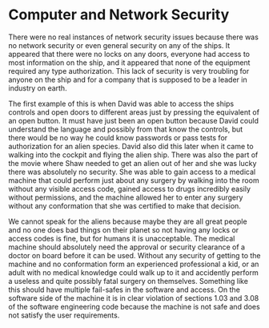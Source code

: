 # Computer and Network Security 
There were no real instances of network security issues because there was no network security or even general security on any of the ships. It appeared that there were no locks on any doors, everyone had access to most information on the ship, and it appeared that none of the equipment required any type authorization. This lack of security is very troubling for anyone on the ship and for a company that is supposed to be a leader in industry on earth.

 The first example of this is when David was able to access the ships controls and open doors to different areas just by pressing the equivalent of an open button. It must have just been an open button because David could understand the language and possibly from that know the controls, but there would be no way he could know passwords or pass tests for authorization for an alien species. David also did this later when it came to walking into the cockpit and flying the alien ship.  There was also the part of the movie where Shaw needed to get an alien out of her and she was lucky there was absolutely no security. She was able to gain access to a medical machine that could perform just about any surgery by walking into the room without any visible access code, gained access to drugs incredibly easily without permissions, and the machine allowed her to enter any surgery without any conformation that she was certified to make that decision. 
 
We cannot speak for the aliens because maybe they are all great people and no one does bad things on their planet so not having any locks or access codes is fine, but for humans it is unacceptable. The medical machine should absolutely need the approval or security clearance of a doctor on board before it can be used. Without any security of getting to the machine and no conformation form an experienced professional a kid, or an adult with no medical knowledge could walk up to it and accidently perform a useless and quite possibly fatal surgery on themselves. Something like this should have multiple fail-safes in the software and access. On the software side of the machine it is in clear violation of sections 1.03 and  3.08 of the software engineering code because the machine is not safe and does not satisfy the user requirements.  

